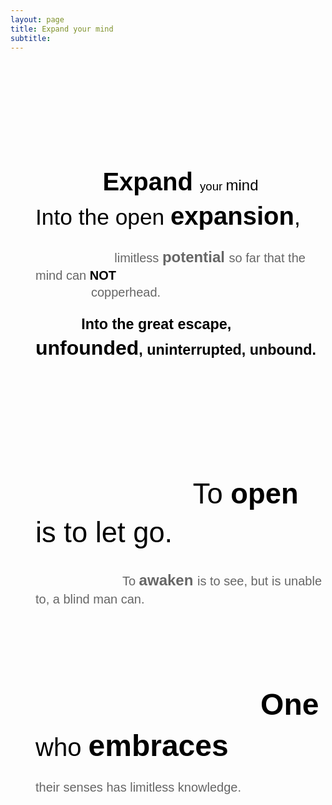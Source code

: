 ```yaml
---
layout: page
title: Expand your mind
subtitle:
---
```


<span>
	<p
		dir="ltr"
		style="
			line-height: 1.38;
			margin-top: 0pt;
			margin-bottom: 0pt;
			text-align: center;
		">
		<span
			style="
				font-size: 30pt;
				font-family: Arial;
				color: #000000;
				background-color: transparent;
				font-weight: 700;
				font-style: normal;
				font-variant: normal;
				text-decoration: none;
				vertical-align: baseline;
				white-space: pre;
				white-space: pre-wrap;
			"><br />
		</span>
	</p>
</span>
<blockquote style="margin: 0 0 0 40px; border: none; padding: 0px">
	<span>
		<p
			dir="ltr"
			style="
				line-height: 1.38;
				margin-top: 0pt;
				margin-bottom: 0pt;
				text-align: center;
			"
		>
			<span
				style="
					font-size: 30pt;
					font-family: Arial;
					color: #000000;
					background-color: transparent;
					font-weight: 700;
					font-style: normal;
					font-variant: normal;
					text-decoration: none;
					vertical-align: baseline;
					white-space: pre;
					white-space: pre-wrap;
				"
				>Expand </span
			><span
				style="
					font-size: 13.999999999999998pt;
					font-family: Arial;
					color: #000000;
					background-color: transparent;
					font-weight: 400;
					font-style: normal;
					font-variant: normal;
					text-decoration: none;
					vertical-align: baseline;
					white-space: pre;
					white-space: pre-wrap;
				"
				>your </span
			><span
				style="
					font-size: 18pt;
					font-family: Arial;
					color: #000000;
					background-color: transparent;
					font-weight: 400;
					font-style: normal;
					font-variant: normal;
					text-decoration: none;
					vertical-align: baseline;
					white-space: pre;
					white-space: pre-wrap;
				"
				>mind</span
			>
		</p> </span
	><span>
		<p dir="ltr" style="line-height: 1.38; margin-top: 0pt; margin-bottom: 0pt">
			<span
				style="
					font-size: 26.499999999999996pt;
					font-family: Arial;
					color: #000000;
					background-color: transparent;
					font-weight: 400;
					font-style: normal;
					font-variant: normal;
					text-decoration: none;
					vertical-align: baseline;
					white-space: pre;
					white-space: pre-wrap;
				"
				>Into the open </span
			><span
				style="
					font-size: 30pt;
					font-family: Arial;
					color: #000000;
					background-color: transparent;
					font-weight: 700;
					font-style: normal;
					font-variant: normal;
					text-decoration: none;
					vertical-align: baseline;
					white-space: pre;
					white-space: pre-wrap;
				"
				>expansion</span
			><span
				style="
					font-size: 26.499999999999996pt;
					font-family: Arial;
					color: #000000;
					background-color: transparent;
					font-weight: 400;
					font-style: normal;
					font-variant: normal;
					text-decoration: none;
					vertical-align: baseline;
					white-space: pre;
					white-space: pre-wrap;
				"
				>,</span
			>
		</p> </span
	><span>
		<p dir="ltr" style="line-height: 1.38; margin-top: 0pt; margin-bottom: 0pt">
			<span
				style="
					font-size: 11pt;
					font-family: Arial;
					color: #000000;
					background-color: transparent;
					font-weight: 400;
					font-style: normal;
					font-variant: normal;
					text-decoration: none;
					vertical-align: baseline;
					white-space: pre;
					white-space: pre-wrap;
				"
			>
				&nbsp;&nbsp;&nbsp;&nbsp;&nbsp;&nbsp;&nbsp;&nbsp;&nbsp;&nbsp;&nbsp;&nbsp;&nbsp;&nbsp;&nbsp;</span
			><span
				style="
					font-size: 15pt;
					font-family: Arial;
					color: #666666;
					background-color: transparent;
					font-weight: 400;
					font-style: normal;
					font-variant: normal;
					text-decoration: none;
					vertical-align: baseline;
					white-space: pre;
					white-space: pre-wrap;
				"
				>limitless </span
			><span
				style="
					font-size: 18pt;
					font-family: Arial;
					color: #666666;
					background-color: transparent;
					font-weight: 700;
					font-style: normal;
					font-variant: normal;
					text-decoration: none;
					vertical-align: baseline;
					white-space: pre;
					white-space: pre-wrap;
				"
				>potential </span
			><span
				style="
					font-size: 15pt;
					font-family: Arial;
					color: #666666;
					background-color: transparent;
					font-weight: 400;
					font-style: normal;
					font-variant: normal;
					text-decoration: none;
					vertical-align: baseline;
					white-space: pre;
					white-space: pre-wrap;
				"
				>so far that the mind can </span
			><span
				style="
					font-size: 15pt;
					font-family: Arial;
					color: #000000;
					background-color: transparent;
					font-weight: 700;
					font-style: normal;
					font-variant: normal;
					text-decoration: none;
					vertical-align: baseline;
					white-space: pre;
					white-space: pre-wrap;
				"
				>NOT</span
			><span
				style="
					font-size: 15pt;
					font-family: Arial;
					color: #666666;
					background-color: transparent;
					font-weight: 400;
					font-style: normal;
					font-variant: normal;
					text-decoration: none;
					vertical-align: baseline;
					white-space: pre;
					white-space: pre-wrap;
				"
			>
				copperhead.</span
			>
		</p> </span
	><span>
		<p dir="ltr" style="line-height: 1.38; margin-top: 0pt; margin-bottom: 0pt">
			<span
				style="
					font-size: 11pt;
					font-family: Arial;
					color: #000000;
					background-color: transparent;
					font-weight: 400;
					font-style: normal;
					font-variant: normal;
					text-decoration: none;
					vertical-align: baseline;
					white-space: pre;
					white-space: pre-wrap;
				"
			>
				&nbsp;&nbsp;</span
			><span
				style="
					font-size: 17.5pt;
					font-family: Arial;
					color: #000000;
					background-color: transparent;
					font-weight: 700;
					font-style: normal;
					font-variant: normal;
					text-decoration: none;
					vertical-align: baseline;
					white-space: pre;
					white-space: pre-wrap;
				"
				>Into the great escape, </span
			><span
				style="
					font-size: 24pt;
					font-family: Arial;
					color: #000000;
					background-color: transparent;
					font-weight: 700;
					font-style: normal;
					font-variant: normal;
					text-decoration: none;
					vertical-align: baseline;
					white-space: pre;
					white-space: pre-wrap;
				"
				>unfounded</span
			><span
				style="
					font-size: 17.5pt;
					font-family: Arial;
					color: #000000;
					background-color: transparent;
					font-weight: 700;
					font-style: normal;
					font-variant: normal;
					text-decoration: none;
					vertical-align: baseline;
					white-space: pre;
					white-space: pre-wrap;
				"
				>, uninterrupted, unbound.</span
			>
		</p> </span
	><span>
		<p dir="ltr" style="line-height: 1.38; margin-top: 0pt; margin-bottom: 0pt">
			<span
				style="
					font-size: 15pt;
					font-family: Arial;
					color: rgb(102, 102, 102);
					background-color: transparent;
					vertical-align: baseline;
					white-space: pre-wrap;
				"
				><b style="font-weight: normal"><br /> </b
			></span>
		</p> </span
	><span>
		<p dir="ltr" style="line-height: 1.38; margin-top: 0pt; margin-bottom: 0pt">
			<span
				style="
					font-size: 34pt;
					font-family: Arial;
					color: #000000;
					background-color: transparent;
					font-weight: 400;
					font-style: normal;
					font-variant: normal;
					text-decoration: none;
					vertical-align: baseline;
					white-space: pre;
					white-space: pre-wrap;
				"
			>
				&nbsp;&nbsp;&nbsp;&nbsp;&nbsp;&nbsp;&nbsp;&nbsp;&nbsp;&nbsp;&nbsp;&nbsp;&nbsp;&nbsp;&nbsp;&nbsp;&nbsp;&nbsp;&nbsp;&nbsp;To </span
			><span
				style="
					font-size: 34pt;
					font-family: Arial;
					color: #000000;
					background-color: transparent;
					font-weight: 700;
					font-style: normal;
					font-variant: normal;
					text-decoration: none;
					vertical-align: baseline;
					white-space: pre;
					white-space: pre-wrap;
				"
				>open </span
			><span
				style="
					font-size: 34pt;
					font-family: Arial;
					color: #000000;
					background-color: transparent;
					font-weight: 400;
					font-style: normal;
					font-variant: normal;
					text-decoration: none;
					vertical-align: baseline;
					white-space: pre;
					white-space: pre-wrap;
				"
				>is to let go.</span
			>
		</p> </span
	><span>
		<p dir="ltr" style="line-height: 1.38; margin-top: 0pt; margin-bottom: 0pt">
			<span
				style="
					font-size: 15pt;
					font-family: Arial;
					color: #666666;
					background-color: transparent;
					font-weight: 400;
					font-style: normal;
					font-variant: normal;
					text-decoration: none;
					vertical-align: baseline;
					white-space: pre;
					white-space: pre-wrap;
				"
			>
				&nbsp;&nbsp;&nbsp;&nbsp;&nbsp;&nbsp;&nbsp;&nbsp;&nbsp;To </span
			><span
				style="
					font-size: 18pt;
					font-family: Arial;
					color: #666666;
					background-color: transparent;
					font-weight: 700;
					font-style: normal;
					font-variant: normal;
					text-decoration: none;
					vertical-align: baseline;
					white-space: pre;
					white-space: pre-wrap;
				"
				>awaken </span
			><span
				style="
					font-size: 15pt;
					font-family: Arial;
					color: #666666;
					background-color: transparent;
					font-weight: 400;
					font-style: normal;
					font-variant: normal;
					text-decoration: none;
					vertical-align: baseline;
					white-space: pre;
					white-space: pre-wrap;
				"
				>is to see, but is unable to, a blind man can.</span
			>
		</p> </span
	><span>
		<p dir="ltr" style="line-height: 1.38; margin-top: 0pt; margin-bottom: 0pt">
			<span
				style="
					font-size: 15pt;
					font-family: Arial;
					color: rgb(102, 102, 102);
					background-color: transparent;
					vertical-align: baseline;
					white-space: pre-wrap;
				"
				><b style="font-weight: normal"><br /> </b
			></span>
		</p> </span
	><span>
		<p dir="ltr" style="line-height: 1.38; margin-top: 0pt; margin-bottom: 0pt">
			<span
				style="
					font-size: 36pt;
					font-family: Arial;
					color: #000000;
					background-color: transparent;
					font-weight: 400;
					font-style: normal;
					font-variant: normal;
					text-decoration: none;
					vertical-align: baseline;
					white-space: pre;
					white-space: pre-wrap;
				"
			>
				&nbsp;&nbsp;&nbsp;&nbsp;&nbsp;&nbsp;&nbsp;&nbsp;&nbsp;&nbsp;&nbsp;</span
			><span
				style="
					font-size: 36pt;
					font-family: Arial;
					color: #000000;
					background-color: transparent;
					font-weight: 700;
					font-style: normal;
					font-variant: normal;
					text-decoration: none;
					vertical-align: baseline;
					white-space: pre;
					white-space: pre-wrap;
				"
				>One </span
			><span
				style="
					font-size: 30pt;
					font-family: Arial;
					color: #000000;
					background-color: transparent;
					font-weight: 400;
					font-style: normal;
					font-variant: normal;
					text-decoration: none;
					vertical-align: baseline;
					white-space: pre;
					white-space: pre-wrap;
				"
				>who </span
			><span
				style="
					font-size: 36pt;
					font-family: Arial;
					color: #000000;
					background-color: transparent;
					font-weight: 700;
					font-style: normal;
					font-variant: normal;
					text-decoration: none;
					vertical-align: baseline;
					white-space: pre;
					white-space: pre-wrap;
				"
				>embraces</span
			><span
				style="
					font-size: 11pt;
					font-family: Arial;
					color: #000000;
					background-color: transparent;
					font-weight: 400;
					font-style: normal;
					font-variant: normal;
					text-decoration: none;
					vertical-align: baseline;
					white-space: pre;
					white-space: pre-wrap;
				"
			>
			</span>
		</p> </span
	><span>
		<p dir="ltr" style="line-height: 1.38; margin-top: 0pt; margin-bottom: 0pt">
			<span
				style="
					font-size: 15pt;
					font-family: Arial;
					color: #666666;
					background-color: transparent;
					font-weight: 400;
					font-style: normal;
					font-variant: normal;
					text-decoration: none;
					vertical-align: baseline;
					white-space: pre;
					white-space: pre-wrap;
				">their senses has limitless knowledge.
			</span>
		</p>
	</span>
</blockquote>
<span>
	<p dir="ltr" style="line-height: 1.38; margin-top: 0pt; margin-bottom: 0pt">
		<span
			style="
				font-size: 15pt;
				font-family: Arial;
				color: rgb(102, 102, 102);
				background-color: transparent;
				vertical-align: baseline;
				white-space: pre-wrap;
			">
		</span>
	</p>
	<div>
		<span
			style="
				font-size: 11pt;
				font-family: Arial;
				color: rgb(0, 0, 0);
				background-color: transparent;
				vertical-align: baseline;
				white-space: pre-wrap;
			">
		</span>
	</div>
	<br />
	<br />
</span>
<div>&nbsp;</div>
<div>&nbsp;</div>
